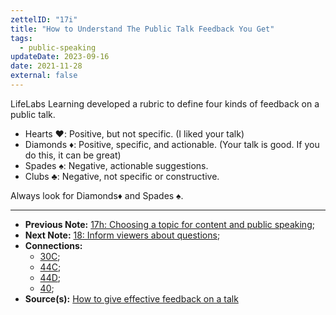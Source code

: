 ```yaml
---
zettelID: "17i"
title: "How to Understand The Public Talk Feedback You Get"
tags:
  - public-speaking
updateDate: 2023-09-16
date: 2021-11-28
external: false
---
```


LifeLabs Learning developed a rubric to define four kinds of feedback on a public talk.

- Hearts ♥️: Positive, but not specific. (I liked your talk)
- Diamonds ♦️: Positive, specific, and actionable. (Your talk is good. If you do this, it can be great)
- Spades ♠️: Negative, actionable suggestions.
- Clubs ♣️: Negative, not specific or constructive.

Always look for Diamonds♦️ and Spades ♠️.

---

- **Previous Note:** [17h: Choosing a topic for content and public speaking](/notes/17h/);
- **Next Note:** [18: Inform viewers about questions](/notes/18/);
- **Connections:**
  - [30C](/notes/30c/);
  - [44C](/notes/44c/);
  - [44D](/notes/44d/);
  - [40](/notes/40/);
- **Source(s):** [How to give effective feedback on a talk](https://blog.ed.ted.com/2017/11/09/how-to-give-effective-feedback-on-a-talk/)
